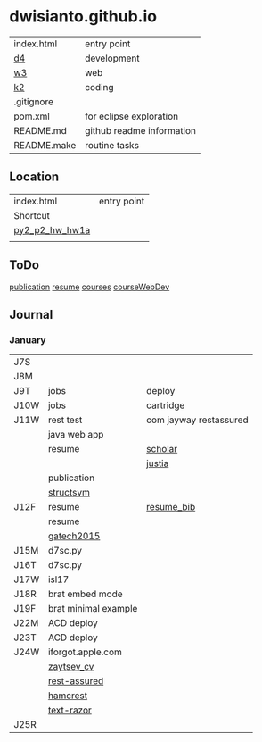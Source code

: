 # dwisianto.github.io

|    |     |
|--- | --- |
| index.html | entry point |
| [d4](d4) | development |
| [w3](w3) | web |
| [k2](k2) | coding |  
| .gitignore | |
| pom.xml    | for eclipse exploration |
| README.md  | github readme information |
| README.make | routine tasks |  

## Location

|    |     |
|--- | --- |
| index.html | entry point |
| Shortcut |  
[py2_p2_hw_hw1a](https://dwisianto.github.io/k2/wk18/wk18core/src/main/py2/p2/hw/hw1a/ ) |
| |



## ToDo

[publication](https://sites.google.com/site/dwisianto/HomeBackup2014/publications)
[resume](docx)
[courses](http://web.engr.illinois.edu/~jianpeng/teaching/CS598_Fall15/index.htm)
[courseWebDev](http://www.umsl.edu/~siegelj/CS4010/)


## Journal

### January

| | | |
|-|-|-|
|J7S  | | |
|J8M  | | |
|J9T  | jobs | deploy |
|J10W | jobs | cartridge |  
|J11W | rest test | com jayway restassured |
|     | java web app | |
|     | resume | [scholar](https://scholar.google.com/citations?user=t4BBr0gAAAAJ&hl=en) |
|     | | [justia](https://patents.justia.com/inventor/dwi-sianto-mansjur_ ) |
|     | publication | |
|     | [structsvm](http://drona.csa.iisc.ernet.in/~shirish/structsvm_sdm.html) |
|J12F | resume  |  [resume_bib](d18/resume/d18.bib.html) |
|     | resume | |
|     | [gatech2015]( https://media.bizj.us/view/img/8481972/georgia-tech-2015-salaries-above-100000.pdf ) |
|J15M | d7sc.py | |
|J16T | d7sc.py | |
|J17W | isl17 | |
|J18R | brat embed mode | |
|J19F | brat minimal example | |
|J22M | ACD deploy | |
|J23T | ACD deploy | |
|J24W | iforgot.apple.com | |
|     | [zaytsev_cv](http://vladimir.io/files/zaytsev-cv-november-2015.pdf) | |
|     | [rest-assured](https://github.com/rest-assured/rest-assured/wiki/Usage) | |
|     | [hamcrest](http://hamcrest.org/) |
|     | [text-razor](https://www.textrazor.com/) | 
|J25R | | |
